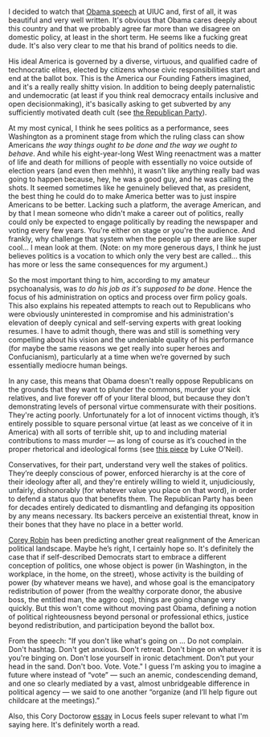 I decided to watch that <a href="https://www.vox.com/policy-and-politics/2018/9/7/17832024/obama-speech-trump-illinois-transcript">Obama speech</a> at UIUC and, first of all, it was beautiful and very well written. It's obvious that Obama cares deeply about this country and that we probably agree far more than we disagree on domestic policy, at least in the short term. He seems like a fucking great dude. It's also very clear to me that his brand of politics needs to die. 

His ideal America is governed by a diverse, virtuous, and qualified cadre of technocratic elites, elected by citizens whose civic responsibilities start and end at the ballot box. This is the America our Founding Fathers imagined, and it's a really really shitty vision. In addition to being deeply paternalistic and undemocratic (at least if you think real democracy entails inclusive and open decisionmaking), it's basically asking to get subverted by any sufficiently motivated death cult (see <a href="https://en.wikipedia.org/wiki/Republican_Party_(United_States)">the Republican Party</a>).

At my most cynical, I think he sees politics as a performance, sees Washington as a prominent stage from which the ruling class can show Americans *the way things ought to be done and the way we ought to behave*. And while his eight-year-long West Wing reenactment was a matter of life and death for millions of people with essentially no voice outside of election years (and even then mehhh), it wasn't like anything really bad was going to happen because, hey, he was a good guy, and he was calling the shots. It seemed sometimes like he genuinely believed that, as president, the best thing he could do to make America better was to just inspire Americans to be better. Lacking such a platform, the average American, and by that I mean someone who didn't make a career out of politics, really could only be expected to engage politically by reading the newspaper and voting every few years. You're either on stage or you're the audience. And frankly, why challenge that system when the people up there are like super cool... I mean look at them. (Note: on my more generous days, I think he just believes politics is a vocation to which only the very best are called... this has more or less the same consequences for my argument.)

So the most important thing to him, according to my amateur psychoanalysis, was *to do his job as it's supposed to be done*. Hence the focus of his administration on optics and process over firm policy goals. This also explains his repeated attempts to reach out to Republicans who were obviously uninterested in compromise and his administration's elevation of deeply cynical and self-serving experts with great looking resumes. I have to admit though, there was and still is something very compelling about his vision and the undeniable quality of his performance (for maybe the same reasons we get really into super heroes and Confucianism), particularly at a time when we’re governed by such essentially mediocre human beings.

In any case, this means that Obama doesn't really oppose Republicans on the grounds that they want to plunder the commons, murder your sick relatives, and live forever off of your literal blood, but because they don't demonstrating levels of personal virtue commensurate with their positions. They're acting poorly. Unfortunately for a lot of innocent victims though, it’s entirely possible to square personal virtue (at least as we conceive of it in America) with all sorts of terrible shit, up to and including material contributions to mass murder — as long of course as it’s couched in the proper rhetorical and ideological forms (see <a href="https://lukeoneil.substack.com/p/god-will-punish-them">this piece</a> by Luke O'Neil).

Conservatives, for their part, understand very well the stakes of politics. They’re deeply conscious of power, enforced hierarchy is at the core of their ideology after all, and they're entirely willing to wield it, unjudiciously, unfairly, dishonorably (for whatever value you place on that word), in order to defend a status quo that benefits them. The Republican Party has been for decades entirely dedicated to dismantling and defanging its opposition by any means necessary. Its backers perceive an existential threat, know in their bones that they have no place in a better world.

<a href="http://coreyrobin.com/">Corey Robin</a> has been predicting another great realignment of the American political landscape. Maybe he’s right, I certainly hope so. It's definitely the case that if self-described Democrats start to embrace a different conception of politics, one whose object is power (in Washington, in the workplace, in the home, on the street), whose activity is the building of power (by whatever means we have), and whose goal is the emancipatory redistribution of power (from the wealthy corporate donor, the abusive boss, the entitled man, the aggro cop), things are going change very quickly. But this won't come without moving past Obama, defining a notion of political righteousness beyond personal or professional ethics, justice beyond redistribution, and participation beyond the ballot box.

From the speech: "If you don't like what's going on ... Do not complain. Don't hashtag. Don't get anxious. Don't retreat. Don't binge on whatever it is you're binging on. Don't lose yourself in ironic detachment. Don't put your head in the sand. Don't boo. Vote. Vote." I guess I'm asking you to imagine a future where instead of “vote” — such an anemic, condescending demand, and one so clearly mediated by a vast, almost unbridgeable difference in political agency — we said to one another “organize (and I’ll help figure out childcare at the meetings).”

Also, this Cory Doctorow <a href="https://locusmag.com/2018/09/cory-doctorow-big-tech-we-can-do-better-than-constitutional-monarchies/
">essay</a> in Locus feels super relevant to what I'm saying here. It's definitely worth a read.